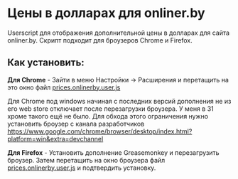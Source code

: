 Цены в долларах для onliner.by
==============================

Userscript для отображения дополнительной цены в долларах для сайта onliner.by.
Скрипт подходит для броузеров Chrome и Firefox.

Как установить:
-------------

**Для Chrome** - Зайти в меню Настройки -> Расширения и перетащить на это окно файл [prices.onlinerby.user.js](https://raw.githubusercontent.com/thinkawitch/prices-onlinerby/master/prices.onlinerby.user.js)

Для Chrome под windows начиная с последних версий дополнения не из его web store отключает после перезагрузки броузера. У меня в 31 хроме такого ещё не было.
Для обхода этого ограничения нужно установить броузер с канала разработчиков https://www.google.com/chrome/browser/desktop/index.html?platform=win&extra=devchannel


**Для Firefox** - Установить дополнение Greasemonkey и перезагрузить броузер. Затем перетащить на окно броузера файл [prices.onlinerby.user.js](https://raw.githubusercontent.com/thinkawitch/prices-onlinerby/master/prices.onlinerby.user.js)
и подтвердить установку.

